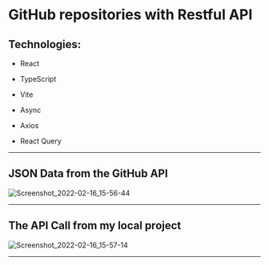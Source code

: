 # GitHub repositories with Restful API

## Technologies:

- React

- TypeScript

- Vite

- Async 

- Axios

- React Query

----

## JSON Data from the GitHub API

![Screenshot_2022-02-16_15-56-44](https://user-images.githubusercontent.com/97318219/154338005-c0462ead-039d-457a-88a2-04ceeae67d91.png)

----

## The API Call from my local project

![Screenshot_2022-02-16_15-57-14](https://user-images.githubusercontent.com/97318219/154338017-650cfa2e-b739-448e-8242-6cf0c392ee48.png)

----
